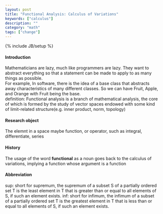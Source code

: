 ```yaml
---
layout: post
title: "Functional Analysis: Calculus of Variations"
keywords: ["calculus"] 
description: ""
category: "math"
tags: ["change"]
---
```

{% include JB/setup %}

#### Introduction
Mathematicians are lazy, much like programmers are lazy. They want to abstract
everything so that a statement can be made to apply to as many things as
possible. <br /> For example, In software, there is the idea of a base class
that abstracts away characteristics of many different classes. So we can have
Fruit, Apple, and Orange with Fruit being the base. <br /> definition:
Functional analysis is a branch of mathematical analysis, the core of which is
formed by the study of vector spaces endowed with some kind of limit-related
structure(e.g. inner product, norm, topology)

#### Research object
The elemnt in a space maybe function, or operator, such as integral,
differentiate, series
 

#### History
The usage of the word **functional** as a noun goes back to the calculus of
variations, implying a function whose argument is a function


#### Abbreviation
sup: short for supremum, the supremum of a subset S of a partially ordered set T
is the least element in T that is greater than or equal to all elements of S, if
such an element exists.  inf: short for infimum, the infimum of a subset of a
partially ordered set T is the greatest element in T that is less than or equal
to all elements of S, if such an element exists.
